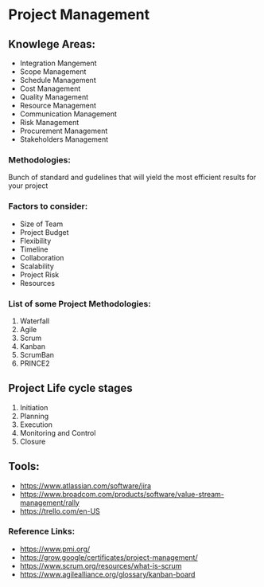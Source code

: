 # Project Management

## Knowlege Areas:
- Integration Mangement
- Scope Management
- Schedule Management
- Cost Management
- Quality Management
- Resource Management
- Communication Management
- Risk Management
- Procurement Management
- Stakeholders Management


### Methodologies: 
Bunch of standard and gudelines that will yield the most efficient results for your project 

### Factors to consider:
- Size of Team
- Project Budget
- Flexibility
- Timeline
- Collaboration
- Scalability
- Project Risk
- Resources

### List of some Project Methodologies:
1) Waterfall
2) Agile
3) Scrum
4) Kanban
5) ScrumBan
6) PRINCE2


## Project Life cycle stages
1) Initiation
2) Planning
3) Execution
4) Monitoring and Control
5) Closure


## Tools:
- https://www.atlassian.com/software/jira
- https://www.broadcom.com/products/software/value-stream-management/rally
- https://trello.com/en-US

### Reference Links:
- https://www.pmi.org/
- https://grow.google/certificates/project-management/
- https://www.scrum.org/resources/what-is-scrum
- https://www.agilealliance.org/glossary/kanban-board
